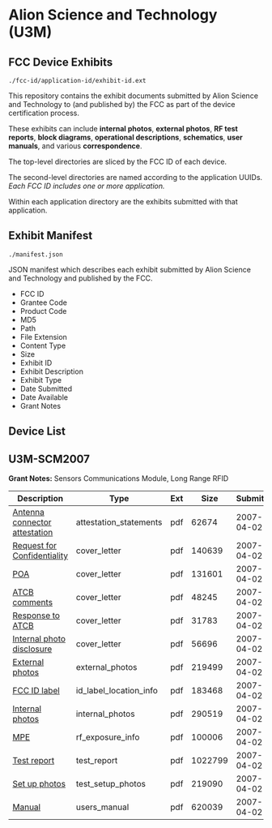 # Alion Science and Technology (U3M)
## FCC Device Exhibits

```
./fcc-id/application-id/exhibit-id.ext
```

This repository contains the exhibit documents submitted by Alion Science and Technology to (and published by) the FCC as part of the device certification process.

These exhibits can include **internal photos**, **external photos**, **RF test reports**, **block diagrams**, **operational descriptions**, **schematics**, **user manuals**, and various **correspondence**.

The top-level directories are sliced by the FCC ID of each device.

The second-level directories are named according to the application UUIDs. *Each FCC ID includes one or more application.*

Within each application directory are the exhibits submitted with that application. 

## Exhibit Manifest

```
./manifest.json
```

JSON manifest which describes each exhibit submitted by Alion Science and Technology and published by the FCC.

- FCC ID
- Grantee Code
- Product Code
- MD5
- Path
- File Extension
- Content Type
- Size
- Exhibit ID
- Exhibit Description
- Exhibit Type
- Date Submitted
- Date Available
- Grant Notes

## Device List
## U3M-SCM2007
**Grant Notes:** Sensors Communications Module, Long Range RFID

| Description | Type | Ext | Size | Submitted | Available |
| ----------- | ---- | --- | ---- | --------- | --------- |
| [Antenna connector attestation](U3M-SCM2007/41d8558bfe9d2b53045ad5b1a536a549/775659.pdf) | attestation_statements | pdf | 62674 | 2007-04-02 | 2007-04-03 |
| [Request for Confidentiality](U3M-SCM2007/41d8558bfe9d2b53045ad5b1a536a549/775655.pdf) | cover_letter | pdf | 140639 | 2007-04-02 | 2007-04-03 |
| [POA](U3M-SCM2007/41d8558bfe9d2b53045ad5b1a536a549/775656.pdf) | cover_letter | pdf | 131601 | 2007-04-02 | 2007-04-03 |
| [ATCB comments](U3M-SCM2007/41d8558bfe9d2b53045ad5b1a536a549/775657.pdf) | cover_letter | pdf | 48245 | 2007-04-02 | 2007-04-03 |
| [Response to ATCB](U3M-SCM2007/41d8558bfe9d2b53045ad5b1a536a549/775658.pdf) | cover_letter | pdf | 31783 | 2007-04-02 | 2007-04-03 |
| [Internal photo disclosure](U3M-SCM2007/41d8558bfe9d2b53045ad5b1a536a549/775660.pdf) | cover_letter | pdf | 56696 | 2007-04-02 | 2007-04-03 |
| [External photos](U3M-SCM2007/41d8558bfe9d2b53045ad5b1a536a549/775662.pdf) | external_photos | pdf | 219499 | 2007-04-02 | 2007-04-03 |
| [FCC ID label](U3M-SCM2007/41d8558bfe9d2b53045ad5b1a536a549/775663.pdf) | id_label_location_info | pdf | 183468 | 2007-04-02 | 2007-04-03 |
| [Internal photos](U3M-SCM2007/41d8558bfe9d2b53045ad5b1a536a549/775664.pdf) | internal_photos | pdf | 290519 | 2007-04-02 | 2007-04-03 |
| [MPE](U3M-SCM2007/41d8558bfe9d2b53045ad5b1a536a549/775666.pdf) | rf_exposure_info | pdf | 100006 | 2007-04-02 | 2007-04-03 |
| [Test report](U3M-SCM2007/41d8558bfe9d2b53045ad5b1a536a549/775668.pdf) | test_report | pdf | 1022799 | 2007-04-02 | 2007-04-03 |
| [Set up photos](U3M-SCM2007/41d8558bfe9d2b53045ad5b1a536a549/775669.pdf) | test_setup_photos | pdf | 219090 | 2007-04-02 | 2007-04-03 |
| [Manual](U3M-SCM2007/41d8558bfe9d2b53045ad5b1a536a549/775670.pdf) | users_manual | pdf | 620039 | 2007-04-02 | 2007-04-03 |
